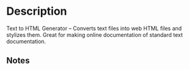 # Description

Text to HTML Generator – Converts text files into web HTML files and stylizes them. Great for making online documentation of standard text documentation.

## Notes
